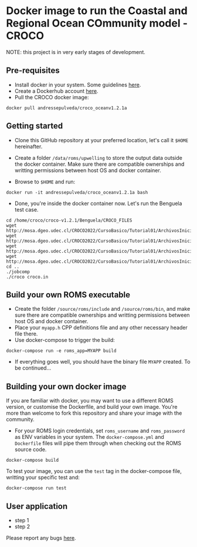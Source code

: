 # Docker image to run the Coastal and Regional Ocean COmmunity model - CROCO

NOTE: this project is in very early stages of development.  

## Pre-requisites

- Install docker in your system. Some guidelines [here](https://docs.docker.com/engine/installation/).
- Create a Dockerhub account [here](https://hub.docker.com/).
- Pull the CROCO docker image:
```
docker pull andressepulveda/croco_oceanv1.2.1a
```

## Getting started 

- Clone this GitHub repository at your preferred location, let's call it `$HOME` hereinafter.

- Create a folder `/data/roms/upwelling` to store the output data outside the docker container. Make sure there are compatible ownerships and writting permissions between host OS and docker container. 

- Browse to `$HOME` and run:

```
docker run -it andressepulveda/croco_oceanv1.2.1a bash
```

- Done, you're inside the docker container now. Let's run the Benguela test case. 
```
cd /home/croco/croco-v1.2.1/Benguela/CROCO_FILES
wget http://mosa.dgeo.udec.cl/CROCO2022/CursoBasico/Tutorial01/ArchivosIniciales/croco_grd.nc
wget http://mosa.dgeo.udec.cl/CROCO2022/CursoBasico/Tutorial01/ArchivosIniciales/croco_frc.nc
wget http://mosa.dgeo.udec.cl/CROCO2022/CursoBasico/Tutorial01/ArchivosIniciales/croco_clm.nc
wget http://mosa.dgeo.udec.cl/CROCO2022/CursoBasico/Tutorial01/ArchivosIniciales/croco_ini.nc
cd ..
./jobcomp
./croco croco.in
```

## Build your own ROMS executable

- Create the folder `/source/roms/include` and `/source/roms/bin`, and make sure there are compatible ownerships and writting permissions between host OS and docker container.
- Place your `myapp.h` CPP definitions file and any other necessary header file there. 
- Use docker-compose to trigger the build:

```
docker-compose run -e roms_app=MYAPP build
```

- If everything goes well, you should have the binary file `MYAPP` created. To be continued...

## Building your own docker image

If you are familiar with docker, you may want to use a different ROMS version, or customise the Dockerfile, and build your own image. You're more than welcome to fork this repository and share your image with the community. 

- For your ROMS login credentials, set `roms_username` and `roms_password` as ENV variables in your system. The `docker-compose.yml` and `Dockerfile` files will pipe them through when checking out the ROMS source code. 

```
docker-compose build
```

To test your image, you can use the `test` tag in the docker-compose file, writting your specific test and:

```
docker-compose run test
```

## User application

- step 1
- step 2

Please report any bugs [here](https://github.com/metocean/docker-roms-public/issues).

